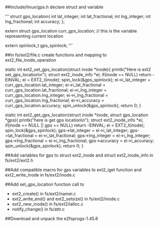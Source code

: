##include/linux/gps.h declare struct and variable

'''
struct gps_location{
        int lat_integer;
        int lat_fractional;
        int lng_integer;
        int lng_fractional;
        int accuracy;
};

extern struct gps_location curr_gps_location; // this is the variable representing current location

extern spinlock_t gps_spinlock;
'''

##in fs/ext2/file.c create functions and mapping to ext2_file_inode_operation 

static int ext2_set_gps_location(struct inode *inode){
        printk("Here is ext2 set_gps_location\n");
        struct ext2_inode_info *ei;
        if(inode == NULL)
                return -EINVAL;
        ei = EXT2_I(inode);
        spin_lock(&gps_spinlock);
        ei->i_lat_integer = curr_gps_location.lat_integer;
        ei->i_lat_fractional = curr_gps_location.lat_fractional;
        ei->i_lng_integer = curr_gps_location.lng_integer;
        ei->i_lng_fractional = curr_gps_location.lng_fractional;
        ei->i_accuracy = curr_gps_location.accuracy;
        spin_unlock(&gps_spinlock);
        return 0;
}

static int ext2_get_gps_location(struct inode *inode, struct gps_location *gps){
        printk("here is get gps location\n");
        struct ext2_inode_info *ei;
        if(inode == NULL || gps == NULL)
                return -EINVAL;
        ei = EXT2_I(inode);
        spin_lock(&gps_spinlock);
        gps->lat_integer = ei->i_lat_integer;
        gps->lat_fractional = ei->i_lat_fractional;
        gps->lng_integer = ei->i_lng_integer;
        gps->lng_fractional = ei->i_lng_fractional;
        gps->accuracy = ei->i_accuracy;
        spin_unlock(&gps_spinlock);
        return 0;
}

##Add variables for gps to struct ext2_inode and struct ext2_inode_info in fs/ext2/ext2.h

##Add compatible macro for gps variables to ext2_iget function and ext2_write_inode in fs/ext2/inode.c

##Add set_gps_location function call to 
 - ext2_create() in fs/ext2/namei.c
 - ext2_write_end() and ext2_setsize() in fs/ext2/inode.c 
 - ext2_new_inode() in fs/ext2/ialloc.c 
 - notify_change() in fs/attr.c


##Download and unpack the e2fsprogs-1.45.6
